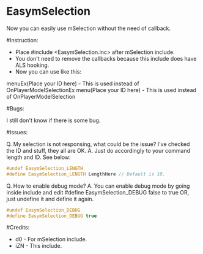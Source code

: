 EasymSelection
==============

Now you can easily use mSelection without the need of callback. 

#Instruction:

- Place #include <EasymSelection.inc> after mSelection include.
- You don't need to remove the callbacks because this include does have ALS hooking.
- Now you can use like this:

menuEx(Place your ID here) - This is used instead of OnPlayerModelSelectionEx
menu(Place your ID here) - This is used instead of OnPlayerModelSelection

#Bugs:

I still don't know if there is some bug.

#Issues:

Q. My selection is not responsing, what could be the issue? I've checked the ID and stuff, they all are OK.
A. Just do accordingly to your command length and ID. See below:

```C++
#undef EasymSelection_LENGTH
#define EasymSelection_LENGTH LengthHere // Default is 10.
```


Q. How to enable debug mode?
A. You can enable debug mode by going inside include and edit #define EasymSelection_DEBUG false to true OR, just undefine it and define it again.

```C++
#undef EasymSelection_DEBUG
#define EasymSelection_DEBUG true
```

#Credits:

* d0 - For mSelection include.
* iZN - This include.
